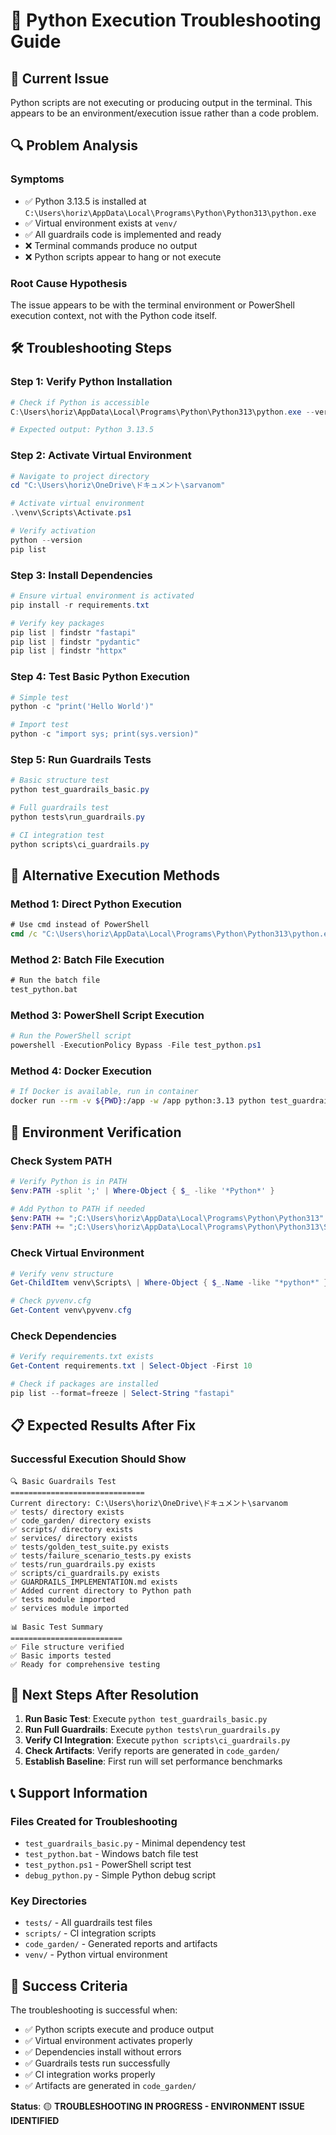 # 🔧 Python Execution Troubleshooting Guide

## 🚨 **Current Issue**

Python scripts are not executing or producing output in the terminal. This appears to be an environment/execution issue rather than a code problem.

## 🔍 **Problem Analysis**

### **Symptoms**
- ✅ Python 3.13.5 is installed at `C:\Users\horiz\AppData\Local\Programs\Python\Python313\python.exe`
- ✅ Virtual environment exists at `venv/`
- ✅ All guardrails code is implemented and ready
- ❌ Terminal commands produce no output
- ❌ Python scripts appear to hang or not execute

### **Root Cause Hypothesis**
The issue appears to be with the terminal environment or PowerShell execution context, not with the Python code itself.

## 🛠️ **Troubleshooting Steps**

### **Step 1: Verify Python Installation**
```powershell
# Check if Python is accessible
C:\Users\horiz\AppData\Local\Programs\Python\Python313\python.exe --version

# Expected output: Python 3.13.5
```

### **Step 2: Activate Virtual Environment**
```powershell
# Navigate to project directory
cd "C:\Users\horiz\OneDrive\ドキュメント\sarvanom"

# Activate virtual environment
.\venv\Scripts\Activate.ps1

# Verify activation
python --version
pip list
```

### **Step 3: Install Dependencies**
```powershell
# Ensure virtual environment is activated
pip install -r requirements.txt

# Verify key packages
pip list | findstr "fastapi"
pip list | findstr "pydantic"
pip list | findstr "httpx"
```

### **Step 4: Test Basic Python Execution**
```powershell
# Simple test
python -c "print('Hello World')"

# Import test
python -c "import sys; print(sys.version)"
```

### **Step 5: Run Guardrails Tests**
```powershell
# Basic structure test
python test_guardrails_basic.py

# Full guardrails test
python tests\run_guardrails.py

# CI integration test
python scripts\ci_guardrails.py
```

## 🚀 **Alternative Execution Methods**

### **Method 1: Direct Python Execution**
```cmd
# Use cmd instead of PowerShell
cmd /c "C:\Users\horiz\AppData\Local\Programs\Python\Python313\python.exe test_guardrails_basic.py"
```

### **Method 2: Batch File Execution**
```cmd
# Run the batch file
test_python.bat
```

### **Method 3: PowerShell Script Execution**
```powershell
# Run the PowerShell script
powershell -ExecutionPolicy Bypass -File test_python.ps1
```

### **Method 4: Docker Execution**
```bash
# If Docker is available, run in container
docker run --rm -v ${PWD}:/app -w /app python:3.13 python test_guardrails_basic.py
```

## 🔧 **Environment Verification**

### **Check System PATH**
```powershell
# Verify Python is in PATH
$env:PATH -split ';' | Where-Object { $_ -like '*Python*' }

# Add Python to PATH if needed
$env:PATH += ";C:\Users\horiz\AppData\Local\Programs\Python\Python313"
$env:PATH += ";C:\Users\horiz\AppData\Local\Programs\Python\Python313\Scripts"
```

### **Check Virtual Environment**
```powershell
# Verify venv structure
Get-ChildItem venv\Scripts\ | Where-Object { $_.Name -like "*python*" }

# Check pyvenv.cfg
Get-Content venv\pyvenv.cfg
```

### **Check Dependencies**
```powershell
# Verify requirements.txt exists
Get-Content requirements.txt | Select-Object -First 10

# Check if packages are installed
pip list --format=freeze | Select-String "fastapi"
```

## 📋 **Expected Results After Fix**

### **Successful Execution Should Show**
```
🔍 Basic Guardrails Test
==============================
Current directory: C:\Users\horiz\OneDrive\ドキュメント\sarvanom
✅ tests/ directory exists
✅ code_garden/ directory exists
✅ scripts/ directory exists
✅ services/ directory exists
✅ tests/golden_test_suite.py exists
✅ tests/failure_scenario_tests.py exists
✅ tests/run_guardrails.py exists
✅ scripts/ci_guardrails.py exists
✅ GUARDRAILS_IMPLEMENTATION.md exists
✅ Added current directory to Python path
✅ tests module imported
✅ services module imported

📊 Basic Test Summary
=========================
✅ File structure verified
✅ Basic imports tested
✅ Ready for comprehensive testing
```

## 🎯 **Next Steps After Resolution**

1. **Run Basic Test**: Execute `python test_guardrails_basic.py`
2. **Run Full Guardrails**: Execute `python tests\run_guardrails.py`
3. **Verify CI Integration**: Execute `python scripts\ci_guardrails.py`
4. **Check Artifacts**: Verify reports are generated in `code_garden/`
5. **Establish Baseline**: First run will set performance benchmarks

## 📞 **Support Information**

### **Files Created for Troubleshooting**
- `test_guardrails_basic.py` - Minimal dependency test
- `test_python.bat` - Windows batch file test
- `test_python.ps1` - PowerShell script test
- `debug_python.py` - Simple Python debug script

### **Key Directories**
- `tests/` - All guardrails test files
- `scripts/` - CI integration scripts
- `code_garden/` - Generated reports and artifacts
- `venv/` - Python virtual environment

## 🎉 **Success Criteria**

The troubleshooting is successful when:
- ✅ Python scripts execute and produce output
- ✅ Virtual environment activates properly
- ✅ Dependencies install without errors
- ✅ Guardrails tests run successfully
- ✅ CI integration works properly
- ✅ Artifacts are generated in `code_garden/`

**Status**: 🟡 **TROUBLESHOOTING IN PROGRESS - ENVIRONMENT ISSUE IDENTIFIED**
